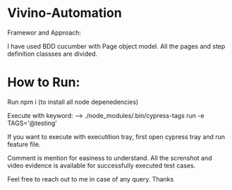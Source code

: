 # Vivino-Automation

Framewor and Approach:

I have used BDD cucumber with Page object model. All the pages and step definition classses are divided.

How to Run:
===========

Run npm i (to install all node depenedencies)

Execute with keyword: --> ./node_modules/.bin/cypress-tags run -e TAGS='@testing'

If you want to execute with executition tray, first open cypress tray and run feature file.

Comment is mention for easiness to understand. All the screnshot and video evidence is available for successfully executed test cases.

Feel free to reach out to me in case of any query. Thanks
